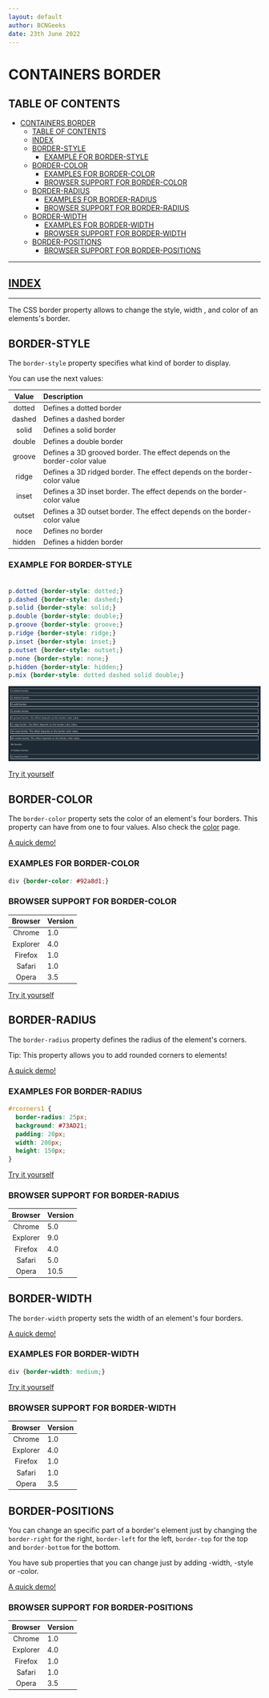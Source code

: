 ```yaml
---
layout: default
author: BCNGeeks
date: 23th June 2022
--- 
```


# CONTAINERS BORDER

## TABLE OF CONTENTS

- [CONTAINERS BORDER](#containers-border)
  - [TABLE OF CONTENTS](#table-of-contents)
  - [INDEX](#index)
  - [BORDER-STYLE](#border-style)
    - [EXAMPLE FOR BORDER-STYLE](#example-for-border-style)
  - [BORDER-COLOR](#border-color)
    - [EXAMPLES FOR BORDER-COLOR](#examples-for-border-color)
    - [BROWSER SUPPORT FOR BORDER-COLOR](#browser-support-for-border-color)
  - [BORDER-RADIUS](#border-radius)
    - [EXAMPLES FOR BORDER-RADIUS](#examples-for-border-radius)
    - [BROWSER SUPPORT FOR BORDER-RADIUS](#browser-support-for-border-radius)
  - [BORDER-WIDTH](#border-width)
    - [EXAMPLES FOR BORDER-WIDTH](#examples-for-border-width)
    - [BROWSER SUPPORT FOR BORDER-WIDTH](#browser-support-for-border-width)
  - [BORDER-POSITIONS](#border-positions)
    - [BROWSER SUPPORT FOR BORDER-POSITIONS](#browser-support-for-border-positions)

---

## [INDEX](./index.md)

---

The CSS border property allows to change the style, width , and color of an elements's border.

## BORDER-STYLE

The `border-style` property specifies what kind of border to display.

You can use the next values:

|    Value      |  Description  |
| :-----------: | :----------- |
|   dotted      |     Defines a dotted border      |
|   dashed      |     Defines a dashed border      |
|   solid       |      Defines a solid border      |
|   double      |     Defines a double border      |
|   groove      |    Defines a 3D grooved border. The effect depends on the border-color value      |
|   ridge       |     Defines a 3D ridged border. The effect depends on the border-color value      |
|   inset       |     Defines a 3D inset border. The effect depends on the border-color value      |
|   outset      |     Defines a 3D outset border. The effect depends on the border-color value      |
|   noce        |    Defines no border      |
|   hidden      |      Defines a hidden border      |

### EXAMPLE FOR BORDER-STYLE

```CSS

p.dotted {border-style: dotted;}
p.dashed {border-style: dashed;}
p.solid {border-style: solid;}
p.double {border-style: double;}
p.groove {border-style: groove;}
p.ridge {border-style: ridge;}
p.inset {border-style: inset;}
p.outset {border-style: outset;}
p.none {border-style: none;}
p.hidden {border-style: hidden;}
p.mix {border-style: dotted dashed solid double;}

```

![EXAMPLES](border_example.png "EXAMPLES")

[Try it yourself](https://www.w3schools.com/css/tryit.asp?filename=trycss_border-style)

## BORDER-COLOR

The `border-color` property sets the color of an element's four borders. This property can have from one to four values. Also check the [color](./color.md) page.

[A quick demo!](https://www.w3schools.com/cssref/playdemo.asp?filename=playcss_border-color)

### EXAMPLES FOR BORDER-COLOR

```CSS
div {border-color: #92a8d1;}
```

### BROWSER SUPPORT FOR BORDER-COLOR

| Browser | Version |
|:----:|:-------------|
| Chrome  | 1.0 |
| Explorer  | 4.0 |
| Firefox | 1.0 |
| Safari | 1.0 |
| Opera | 3.5 |

[Try it yourself](https://www.w3schools.com/cssref/tryit.asp?filename=trycss_border-color2)

## BORDER-RADIUS

The `border-radius` property defines the radius of the element's corners.

Tip: This property allows you to add rounded corners to elements!

[A quick demo!](https://www.w3schools.com/cssref/playdemo.asp?filename=playcss_border-radius)

### EXAMPLES FOR BORDER-RADIUS

```CSS
#rcorners1 {
  border-radius: 25px;
  background: #73AD21;
  padding: 20px;
  width: 200px;
  height: 150px;
}
```

[Try it yourself](https://www.w3schools.com/cssref/tryit.asp?filename=trycss3_border-radius2)

### BROWSER SUPPORT FOR BORDER-RADIUS

| Browser | Version |
|:----:|:-------------|
| Chrome  | 5.0 |
| Explorer  | 9.0 |
| Firefox | 4.0 |
| Safari | 5.0 |
| Opera | 10.5 |

## BORDER-WIDTH

The `border-width` property sets the width of an element's four borders.

[A quick demo!](https://www.w3schools.com/cssref/playdemo.asp?filename=playcss_border-width)

### EXAMPLES FOR BORDER-WIDTH

```CSS
div {border-width: medium;}
```

[Try it yourself](https://www.w3schools.com/cssref/tryit.asp?filename=trycss_border-width2)

### BROWSER SUPPORT FOR BORDER-WIDTH

| Browser | Version |
|:----:|:-------------|
| Chrome  | 1.0 |
| Explorer  | 4.0 |
| Firefox | 1.0 |
| Safari | 1.0 |
| Opera | 3.5 |

## BORDER-POSITIONS

You can change an specific part of a border's element just by changing the `border-right` for the right, `border-left` for the left, `border-top` for the top and `border-bottom` for the bottom.

You have sub properties that you can change just by adding -width, -style or -color.

[A quick demo!](https://www.w3schools.com/cssref/playdemo.asp?filename=playcss_border-right)

### BROWSER SUPPORT FOR BORDER-POSITIONS

| Browser | Version |
|:----:|:-------------|
| Chrome  | 1.0 |
| Explorer  | 4.0 |
| Firefox | 1.0 |
| Safari | 1.0 |
| Opera | 3.5 |
